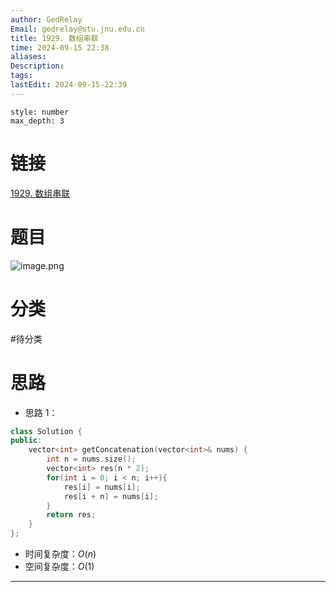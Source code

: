 ```yaml
---
author: GedRelay
Email: gedrelay@stu.jnu.edu.cn
title: 1929. 数组串联
time: 2024-09-15 22:38
aliases: 
Description: 
tags: 
lastEdit: 2024-09-15-22:39
---
```


```toc
style: number
max_depth: 3
```

# 链接
[1929. 数组串联](https://leetcode.cn/problems/concatenation-of-array/) 

# 题目
![image.png](https://ged-pic-bed.oss-cn-guangzhou.aliyuncs.com/img/202409152238162.png)


# 分类
#待分类

# 思路
- 思路 1：


```cpp
class Solution {
public:
    vector<int> getConcatenation(vector<int>& nums) {
        int n = nums.size();
        vector<int> res(n * 2);
        for(int i = 0; i < n; i++){
            res[i] = nums[i];
            res[i + n] = nums[i];
        }
        return res;
    }
};
```


- 时间复杂度：${O\left( n \right)  }$ 
- 空间复杂度：${O\left( 1 \right)  }$ 


---

